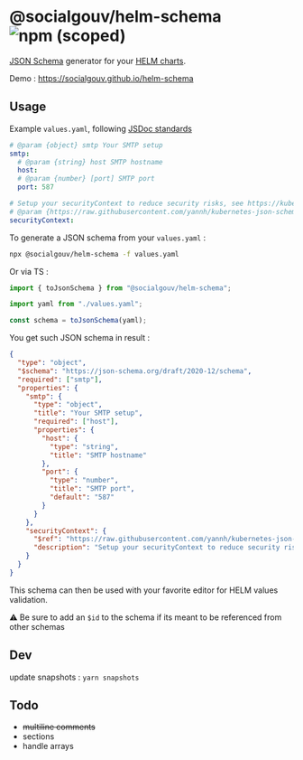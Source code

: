 # @socialgouv/helm-schema ![npm (scoped)](https://img.shields.io/npm/v/%40socialgouv/helm-schema)

[JSON Schema](https://json-schema.org) generator for your [HELM charts](https://helm.sh).

Demo : https://socialgouv.github.io/helm-schema

## Usage

Example `values.yaml`, following [JSDoc standards](https://devhints.io/jsdoc)

```yaml
# @param {object} smtp Your SMTP setup
smtp:
  # @param {string} host SMTP hostname
  host:
  # @param {number} [port] SMTP port
  port: 587

# Setup your securityContext to reduce security risks, see https://kubernetes.io/docs/tasks/configure-pod-container/security-context/
# @param {https://raw.githubusercontent.com/yannh/kubernetes-json-schema/master/v1.24.0/_definitions.json#/definitions/io.k8s.api.core.v1.PodSecurityContext} [securityContext]
securityContext:
```

To generate a JSON schema from your `values.yaml` :

```sh
npx @socialgouv/helm-schema -f values.yaml
```

Or via TS :

```js
import { toJsonSchema } from "@socialgouv/helm-schema";

import yaml from "./values.yaml";

const schema = toJsonSchema(yaml);
```

You get such JSON schema in result :

```json
{
  "type": "object",
  "$schema": "https://json-schema.org/draft/2020-12/schema",
  "required": ["smtp"],
  "properties": {
    "smtp": {
      "type": "object",
      "title": "Your SMTP setup",
      "required": ["host"],
      "properties": {
        "host": {
          "type": "string",
          "title": "SMTP hostname"
        },
        "port": {
          "type": "number",
          "title": "SMTP port",
          "default": "587"
        }
      }
    },
    "securityContext": {
      "$ref": "https://raw.githubusercontent.com/yannh/kubernetes-json-schema/master/v1.24.0/_definitions.json#/definitions/io.k8s.api.core.v1.PodSecurityContext",
      "description": "Setup your securityContext to reduce security risks, see https://kubernetes.io/docs/tasks/configure-pod-container/security-context/"
    }
  }
}
```

This schema can then be used with your favorite editor for HELM values validation.

⚠️ Be sure to add an `$id` to the schema if its meant to be referenced from other schemas

## Dev

update snapshots : `yarn snapshots`

## Todo

- ~~multiline comments~~
- sections
- handle arrays
